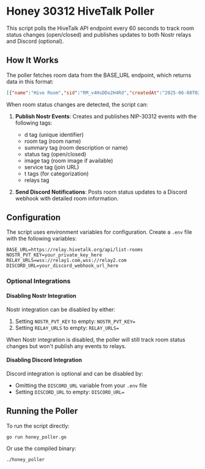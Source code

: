 # Honey 30312 HiveTalk Poller

This script polls the HiveTalk API endpoint every 60 seconds to track room status changes (open/closed) and publishes updates to both Nostr relays and Discord (optional).

## How It Works

The poller fetches room data from the BASE_URL endpoint, which returns data in this format:

```json
[{"name":"Hive Room","sid":"RM_v4HsDDo2H4Rd","createdAt":"2025-06-08T02:51:09Z","numParticipants":1,"description":"People who work on Hivetalk","pictureUrl":"https://honey.hivetalk.org/_image?href=%2F_astro%2Fhivetalkbg2.CXhLVsIP.png","status":"open"}]
```

When room status changes are detected, the script can:

1. **Publish Nostr Events**: Creates and publishes NIP-30312 events with the following tags:
   - d tag (unique identifier)
   - room tag (room name)
   - summary tag (room description or name)
   - status tag (open/closed)
   - image tag (room image if available)
   - service tag (join URL)
   - t tags (for categorization)
   - relays tag

2. **Send Discord Notifications**: Posts room status updates to a Discord webhook with detailed room information.

## Configuration

The script uses environment variables for configuration. Create a `.env` file with the following variables:

```
BASE_URL=https://relay.hivetalk.org/api/list-rooms
NOSTR_PVT_KEY=your_private_key_here
RELAY_URLS=wss://relay1.com,wss://relay2.com
DISCORD_URL=your_discord_webhook_url_here
```

### Optional Integrations

#### Disabling Nostr Integration

Nostr integration can be disabled by either:

1. Setting `NOSTR_PVT_KEY` to empty: `NOSTR_PVT_KEY=`
2. Setting `RELAY_URLS` to empty: `RELAY_URLS=`

When Nostr integration is disabled, the poller will still track room status changes but won't publish any events to relays.

#### Disabling Discord Integration

Discord integration is optional and can be disabled by:

- Omitting the `DISCORD_URL` variable from your `.env` file
- Setting `DISCORD_URL` to empty: `DISCORD_URL=`

## Running the Poller

To run the script directly:

```bash
go run honey_poller.go
```

Or use the compiled binary:

```bash
./honey_poller
```
